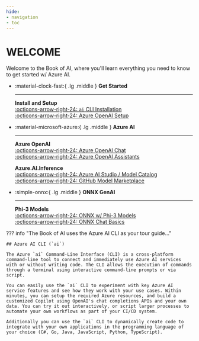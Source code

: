 ```yaml
---
hide:
- navigation
- toc
---
```

# WELCOME

Welcome to the Book of AI, where you'll learn everything you need to know to get started w/ Azure AI.

<div class="grid cards" markdown>

-   :material-clock-fast:{ .lg .middle } __Get Started__

    ---

    **Install and Setup**  
    [:octicons-arrow-right-24: `ai` CLI Installation](./chapter-1-cli-installation.md)  
    [:octicons-arrow-right-24: Azure OpenAI Setup](./chapter-2-setup-w-azure-openai.md)  

-   :material-microsoft-azure:{ .lg .middle } __Azure AI__

    ---

    **Azure OpenAI**  
    [:octicons-arrow-right-24: Azure OpenAI Chat](./chapter-3-openai-chat-completions-basics.md)  
    [:octicons-arrow-right-24: Azure OpenAI Assistants](./chapter-6-openai-assistants-api.md)  

    **Azure.AI.Inference**  
    [:octicons-arrow-right-24: Azure AI Studio / Model Catalog](./chapter-14-setup-w-ai-studio-and-the-model-catalog.md)  
    [:octicons-arrow-right-24: GitHub Model Marketplace](./chapter-11-setup-w-github-model-marketplace.md)  


-   :simple-onnx:{ .lg .middle } __ONNX GenAI__

    ---

    **Phi-3 Models**  
    [:octicons-arrow-right-24: ONNX w/ Phi-3 Models](./chapter-17-setup-w-onnx-and-phi-3-models.md)  
    [:octicons-arrow-right-24: ONNX Chat Basics](./chapter-18-onnx-chat-completions.md)  


</div>

??? info "The Book of AI uses the Azure AI CLI as your tour guide..."

    ## Azure AI CLI (`ai`)

    The Azure `ai` Command-Line Interface (CLI) is a cross-platform command-line tool to connect and immediately use Azure AI services with or without writing code. The CLI allows the execution of commands through a terminal using interactive command-line prompts or via script.

    You can easily use the `ai` CLI to experiment with key Azure AI service features and see how they work with your use cases. Within minutes, you can setup the required Azure resources, and build a customized Copilot using OpenAI's chat completions APIs and your own data. You can try it out interactively, or script larger processes to automate your own workflows as part of your CI/CD system.

    Additionally you can use the `ai` CLI to dynamically create code to integrate with your own applications in the programming language of your choice (C#, Go, Java, JavaScript, Python, TypeScript).
